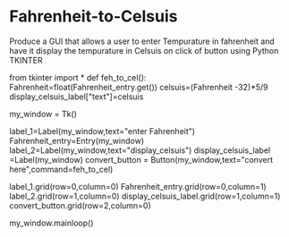 # Fahrenheit-to-Celsuis
Produce a GUI that allows a user to enter Tempurature in fahrenheit and have it display the tempurature in Celsuis on click of button using Python TKINTER


from tkinter import *
def feh_to_cel():
    Fahrenheit=float(Fahrenheit_entry.get())
    celsuis=(Fahrenheit -32)*5/9
    display_celsuis_label["text"]=celsuis



my_window = Tk()

label_1=Label(my_window,text="enter Fahrenheit")
Fahrenheit_entry=Entry(my_window)
label_2=Label(my_window,text="display_celsuis")
display_celsuis_label =Label(my_window)
convert_button = Button(my_window,text="convert here",command=feh_to_cel)

label_1.grid(row=0,column=0)
Fahrenheit_entry.grid(row=0,column=1)
label_2.grid(row=1,column=0)
display_celsuis_label.grid(row=1,column=1)
convert_button.grid(row=2,column=0)

my_window.mainloop()
